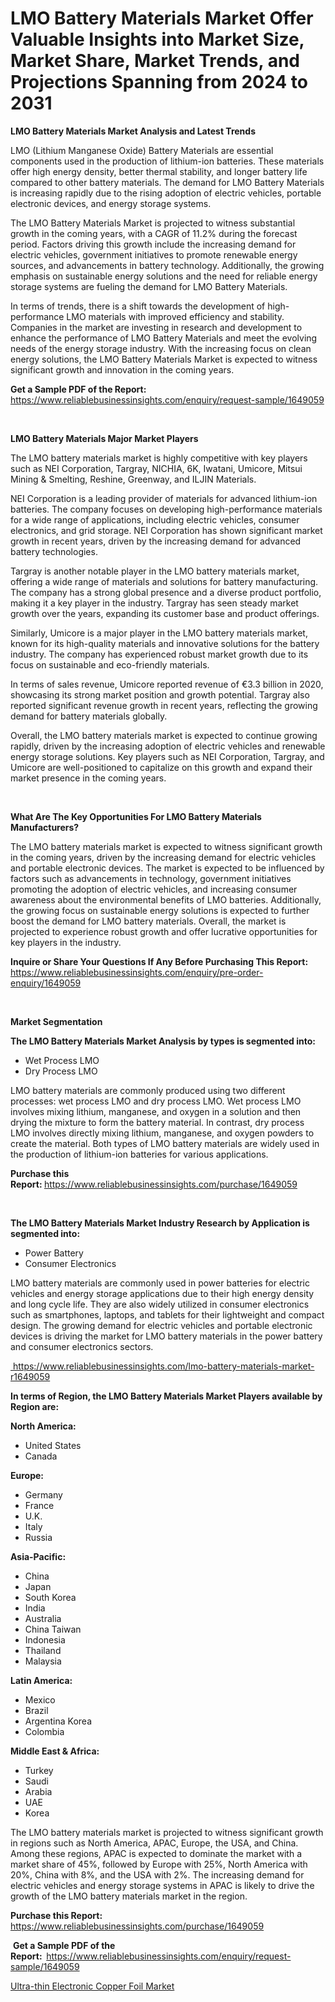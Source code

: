 <p><h1>LMO Battery Materials Market Offer Valuable Insights into Market Size, Market Share, Market Trends, and Projections Spanning from 2024 to 2031</h1></p><p><strong>LMO Battery Materials Market Analysis and Latest Trends</strong></p>
<p><p>LMO (Lithium Manganese Oxide) Battery Materials are essential components used in the production of lithium-ion batteries. These materials offer high energy density, better thermal stability, and longer battery life compared to other battery materials. The demand for LMO Battery Materials is increasing rapidly due to the rising adoption of electric vehicles, portable electronic devices, and energy storage systems.</p><p>The LMO Battery Materials Market is projected to witness substantial growth in the coming years, with a CAGR of 11.2% during the forecast period. Factors driving this growth include the increasing demand for electric vehicles, government initiatives to promote renewable energy sources, and advancements in battery technology. Additionally, the growing emphasis on sustainable energy solutions and the need for reliable energy storage systems are fueling the demand for LMO Battery Materials.</p><p>In terms of trends, there is a shift towards the development of high-performance LMO materials with improved efficiency and stability. Companies in the market are investing in research and development to enhance the performance of LMO Battery Materials and meet the evolving needs of the energy storage industry. With the increasing focus on clean energy solutions, the LMO Battery Materials Market is expected to witness significant growth and innovation in the coming years.</p></p>
<p><strong>Get a Sample PDF of the Report:&nbsp;</strong> <a href="https://www.reliablebusinessinsights.com/enquiry/request-sample/1649059">https://www.reliablebusinessinsights.com/enquiry/request-sample/1649059</a></p>
<p>&nbsp;</p>
<p><strong>LMO Battery Materials Major Market Players</strong></p>
<p><p>The LMO battery materials market is highly competitive with key players such as NEI Corporation, Targray, NICHIA, 6K, Iwatani, Umicore, Mitsui Mining & Smelting, Reshine, Greenway, and ILJIN Materials. </p><p>NEI Corporation is a leading provider of materials for advanced lithium-ion batteries. The company focuses on developing high-performance materials for a wide range of applications, including electric vehicles, consumer electronics, and grid storage. NEI Corporation has shown significant market growth in recent years, driven by the increasing demand for advanced battery technologies.</p><p>Targray is another notable player in the LMO battery materials market, offering a wide range of materials and solutions for battery manufacturing. The company has a strong global presence and a diverse product portfolio, making it a key player in the industry. Targray has seen steady market growth over the years, expanding its customer base and product offerings.</p><p>Similarly, Umicore is a major player in the LMO battery materials market, known for its high-quality materials and innovative solutions for the battery industry. The company has experienced robust market growth due to its focus on sustainable and eco-friendly materials.</p><p>In terms of sales revenue, Umicore reported revenue of €3.3 billion in 2020, showcasing its strong market position and growth potential. Targray also reported significant revenue growth in recent years, reflecting the growing demand for battery materials globally.</p><p>Overall, the LMO battery materials market is expected to continue growing rapidly, driven by the increasing adoption of electric vehicles and renewable energy storage solutions. Key players such as NEI Corporation, Targray, and Umicore are well-positioned to capitalize on this growth and expand their market presence in the coming years.</p></p>
<p>&nbsp;</p>
<p><strong>What Are The Key Opportunities For LMO Battery Materials Manufacturers?</strong></p>
<p><p>The LMO battery materials market is expected to witness significant growth in the coming years, driven by the increasing demand for electric vehicles and portable electronic devices. The market is expected to be influenced by factors such as advancements in technology, government initiatives promoting the adoption of electric vehicles, and increasing consumer awareness about the environmental benefits of LMO batteries. Additionally, the growing focus on sustainable energy solutions is expected to further boost the demand for LMO battery materials. Overall, the market is projected to experience robust growth and offer lucrative opportunities for key players in the industry.</p></p>
<p><strong>Inquire or Share Your Questions If Any Before Purchasing This Report:</strong> <a href="https://www.reliablebusinessinsights.com/enquiry/pre-order-enquiry/1649059">https://www.reliablebusinessinsights.com/enquiry/pre-order-enquiry/1649059</a></p>
<p>&nbsp;</p>
<p><strong>Market Segmentation</strong></p>
<p><strong>The LMO Battery Materials Market Analysis by types is segmented into:</strong></p>
<p><ul><li>Wet Process LMO</li><li>Dry Process LMO</li></ul></p>
<p><p>LMO battery materials are commonly produced using two different processes: wet process LMO and dry process LMO. Wet process LMO involves mixing lithium, manganese, and oxygen in a solution and then drying the mixture to form the battery material. In contrast, dry process LMO involves directly mixing lithium, manganese, and oxygen powders to create the material. Both types of LMO battery materials are widely used in the production of lithium-ion batteries for various applications.</p></p>
<p><strong>Purchase this Report:&nbsp;</strong><a href="https://www.reliablebusinessinsights.com/purchase/1649059">https://www.reliablebusinessinsights.com/purchase/1649059</a></p>
<p>&nbsp;</p>
<p><strong>The LMO Battery Materials Market Industry Research by Application is segmented into:</strong></p>
<p><ul><li>Power Battery</li><li>Consumer Electronics</li></ul></p>
<p><p>LMO battery materials are commonly used in power batteries for electric vehicles and energy storage applications due to their high energy density and long cycle life. They are also widely utilized in consumer electronics such as smartphones, laptops, and tablets for their lightweight and compact design. The growing demand for electric vehicles and portable electronic devices is driving the market for LMO battery materials in the power battery and consumer electronics sectors.</p></p>
<p><a href="https://www.reliablebusinessinsights.com/lmo-battery-materials-market-r1649059">&nbsp;https://www.reliablebusinessinsights.com/lmo-battery-materials-market-r1649059</a></p>
<p><strong>In terms of Region, the LMO Battery Materials Market Players available by Region are:</strong></p>
<p>
    <p> <strong> North America: </strong>
        <ul>
            <li>United States</li>
            <li>Canada</li>
        </ul>
        </p> 
    <p> <strong> Europe: </strong>
        <ul>
            <li>Germany</li>
            <li>France</li>
            <li>U.K.</li>
            <li>Italy</li>
            <li>Russia</li>
        </ul>
        </p> 
    <p> <strong> Asia-Pacific: </strong>
        <ul>
            <li>China</li>
            <li>Japan</li>
            <li>South Korea</li>
            <li>India</li>
            <li>Australia</li>
            <li>China Taiwan</li>
            <li>Indonesia</li>
            <li>Thailand</li>
            <li>Malaysia</li>
        </ul>
        </p> 
    <p> <strong> Latin America: </strong>
        <ul>
            <li>Mexico</li>
            <li>Brazil</li>
            <li>Argentina Korea</li>
            <li>Colombia</li>
        </ul>
        </p> 
    <p> <strong> Middle East & Africa: </strong>
        <ul>
            <li>Turkey</li>
            <li>Saudi</li>
            <li>Arabia</li>
            <li>UAE</li>
            <li>Korea</li>
        </ul>
    </p>
    </p>
<p><p>The LMO battery materials market is projected to witness significant growth in regions such as North America, APAC, Europe, the USA, and China. Among these regions, APAC is expected to dominate the market with a market share of 45%, followed by Europe with 25%, North America with 20%, China with 8%, and the USA with 2%. The increasing demand for electric vehicles and energy storage systems in APAC is likely to drive the growth of the LMO battery materials market in the region.</p></p>
<p><strong>Purchase this Report: </strong><a href="https://www.reliablebusinessinsights.com/purchase/1649059">https://www.reliablebusinessinsights.com/purchase/1649059</a></p>
<p>&nbsp;<strong>Get a Sample PDF of the Report:&nbsp;&nbsp;</strong><a href="https://www.reliablebusinessinsights.com/enquiry/request-sample/1649059">https://www.reliablebusinessinsights.com/enquiry/request-sample/1649059</a></p>
<p><strong></strong></p>
<p><p><a href="https://view.publitas.com/reportprime-1/comprehensive-analysis-of-the-global-ultra-thin-electronic-copper-foil-market-growth-trends-market-forecasts-2024-2031/">Ultra-thin Electronic Copper Foil Market</a></p></p>